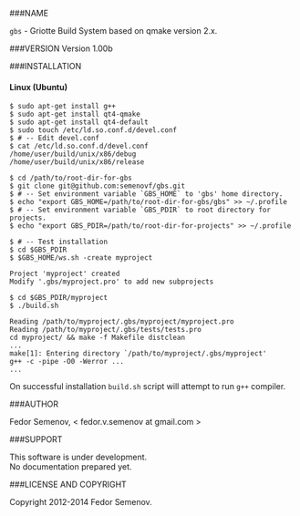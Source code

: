 ###NAME

`gbs` - Griotte Build System based on qmake version 2.x.

###VERSION
Version 1.00b

###INSTALLATION
#### Linux (Ubuntu)

    $ sudo apt-get install g++  
    $ sudo apt-get install qt4-qmake  
    $ sudo apt-get install qt4-default  
    $ sudo touch /etc/ld.so.conf.d/devel.conf
    $ # -- Edit devel.conf
    $ cat /etc/ld.so.conf.d/devel.conf
    /home/user/build/unix/x86/debug
    /home/user/build/unix/x86/release
      
    $ cd /path/to/root-dir-for-gbs
    $ git clone git@github.com:semenovf/gbs.git
    $ # -- Set environment variable `GBS_HOME` to 'gbs' home directory.  
    $ echo "export GBS_HOME=/path/to/root-dir-for-gbs/gbs" >> ~/.profile
    $ # -- Set environment variable `GBS_PDIR` to root directory for projects.  
    $ echo "export GBS_PDIR=/path/to/root-dir-for-projects" >> ~/.profile
      
    $ # -- Test installation
    $ cd $GBS_PDIR
    $ $GBS_HOME/ws.sh -create myproject  
      
    Project 'myproject' created  
    Modify '.gbs/myproject.pro' to add new subprojects  
      
    $ cd $GBS_PDIR/myproject
    $ ./build.sh
      
    Reading /path/to/myproject/.gbs/myproject/myproject.pro  
    Reading /path/to/myproject/.gbs/tests/tests.pro  
    cd myproject/ && make -f Makefile distclean  
    ...  
    make[1]: Entering directory `/path/to/myproject/.gbs/myproject'  
    g++ -c -pipe -O0 -Werror ...  
    ...
    
On successful installation `build.sh` script will attempt to run `g++` compiler.


###AUTHOR

Fedor Semenov, < fedor.v.semenov at gmail.com >

###SUPPORT

This software is under development.  
No documentation prepared yet.  

###LICENSE AND COPYRIGHT

Copyright 2012-2014 Fedor Semenov.
